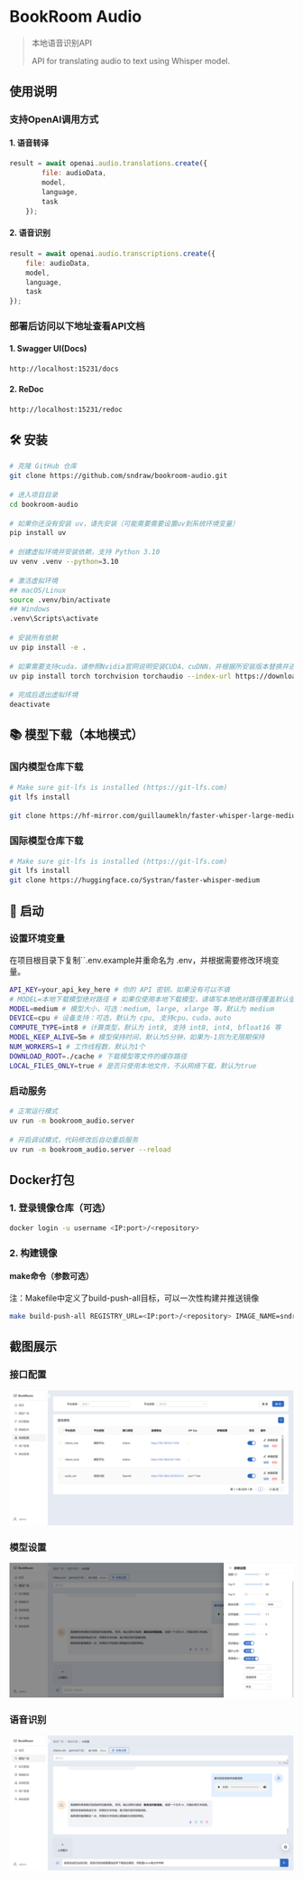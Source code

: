 
# BookRoom Audio
> 本地语音识别API
>
> API for translating audio to text using Whisper model.

## 使用说明
### 支持OpenAI调用方式
#### 1. **语音转译**
``` js
result = await openai.audio.translations.create({
        file: audioData,
        model,
        language,
        task
    });
```

#### 2. **语音识别**
``` js
result = await openai.audio.transcriptions.create({
    file: audioData,
    model,
    language,
    task
});
```

### 部署后访问以下地址查看API文档 
#### 1. **Swagger UI(Docs)**
`http://localhost:15231/docs`

#### 2. **ReDoc**
`http://localhost:15231/redoc`

## 🛠️ 安装
```bash
# 克隆 GitHub 仓库
git clone https://github.com/sndraw/bookroom-audio.git

# 进入项目目录
cd bookroom-audio

# 如果你还没有安装 uv，请先安装（可能需要需要设置uv到系统环境变量）
pip install uv

# 创建虚拟环境并安装依赖，支持 Python 3.10
uv venv .venv --python=3.10

# 激活虚拟环境
## macOS/Linux
source .venv/bin/activate
## Windows
.venv\Scripts\activate

# 安装所有依赖
uv pip install -e .

# 如果需要支持cuda，请参照Nvidia官网说明安装CUDA、cuDNN，并根据所安装版本替换并进行torch等依赖库安装
uv pip install torch torchvision torchaudio --index-url https://download.pytorch.org/whl/cu126

# 完成后退出虚拟环境
deactivate
```
## 📚 模型下载（本地模式）
### **国内模型仓库下载**
```bash
# Make sure git-lfs is installed (https://git-lfs.com)
git lfs install

git clone https://hf-mirror.com/guillaumekln/faster-whisper-large-medium
```
### **国际模型仓库下载**
```bash
# Make sure git-lfs is installed (https://git-lfs.com)
git lfs install
git clone https://huggingface.co/Systran/faster-whisper-medium
```

## 🚀 启动
### **设置环境变量**
在项目根目录下复制``.env.example并重命名为 .env，并根据需要修改环境变量。
   
```bash
API_KEY=your_api_key_here # 你的 API 密钥，如果没有可以不填
# MODEL=本地下载模型绝对路径 # 如果仅使用本地下载模型，请填写本地绝对路径覆盖默认值
MODEL=medium # 模型大小，可选：medium, large, xlarge 等，默认为 medium
DEVICE=cpu # 设备支持：可选，默认为 cpu, 支持cpu、cuda、auto
COMPUTE_TYPE=int8 # 计算类型，默认为 int8, 支持 int8, int4, bfloat16 等
MODEL_KEEP_ALIVE=5m # 模型保持时间，默认为5分钟，如果为-1则为无限期保持
NUM_WORKERS=1 # 工作线程数，默认为1个
DOWNLOAD_ROOT=./cache # 下载模型等文件的缓存路径
LOCAL_FILES_ONLY=true # 是否只使用本地文件，不从网络下载，默认为true
```


### **启动服务**
```bash
# 正常运行模式
uv run -m bookroom_audio.server

# 开启调试模式，代码修改后自动重启服务
uv run -m bookroom_audio.server --reload
```


## Docker打包
### 1. 登录镜像仓库（可选）
```bash
docker login -u username <IP:port>/<repository>
```
### 2. 构建镜像

#### make命令（参数可选）
注：Makefile中定义了build-push-all目标，可以一次性构建并推送镜像
```bash
make build-push-all REGISTRY_URL=<IP:port>/<repository> IMAGE_NAME=sndraw/bookroom-audio IMAGE_VERISON=0.0.1
```

## 截图展示
### 接口配置
![接口配置](./docs/assets/接口配置.png)  
### 模型设置
![模型配置](./docs/assets/模型设置.png)  
### 语音识别
![语音识别](./docs/assets/语音识别.png)  